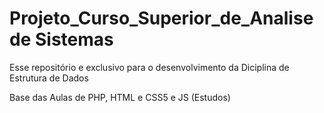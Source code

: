 # Projeto_Curso_Superior_de_Analise de Sistemas

Esse repositório e exclusivo para o desenvolvimento da Diciplina de Estrutura de Dados

Base das Aulas de PHP, HTML e CSS5 e JS (Estudos)

